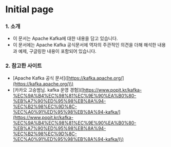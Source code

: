 # Initial page

### 1. 소개

* 이 문서는 Apache Kafka에 대한 내용을 담고 있습니다.
* 이 문서에는 Apache Kafka 공식문서에 역자의 주관적인 의견을 더해 해석한 내용과 예제, 구글링한 내용이 포함되어 있습니다. 

### 2. 참고한 사이트

* \[Apache Kafka 공식 문서\]\([https://kafka.apache.org/](https://kafka.apache.org/)\)
* \[카카오 고승범님. kafka 운영 경험\]\([https://www.popit.kr/kafka-%EC%9A%B4%EC%98%81%EC%9E%90%EA%B0%80-%EB%A7%90%ED%95%98%EB%8A%94-%EC%B2%98%EC%9D%8C-%EC%A0%91%ED%95%98%EB%8A%94-kafka/](https://www.popit.kr/kafka-%EC%9A%B4%EC%98%81%EC%9E%90%EA%B0%80-%EB%A7%90%ED%95%98%EB%8A%94-%EC%B2%98%EC%9D%8C-%EC%A0%91%ED%95%98%EB%8A%94-kafka/)\)

